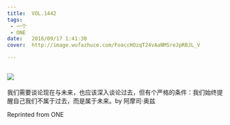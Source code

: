 ```yaml
---
title:	VOL.1442
tags:
 - 一个
 - ONE
date:	2016/09/17 1:41:30
cover:	http://image.wufazhuce.com/FoaccHOzqT24vAaNMSreJpRBJL_V

---
```

![](http://image.wufazhuce.com/FoaccHOzqT24vAaNMSreJpRBJL_V)
---

我们需要谈论现在与未来，也应该深入谈论过去，但有个严格的条件：我们始终提醒自己我们不属于过去，而是属于未来。by 阿摩司·奥兹
 
Reprinted from ONE
